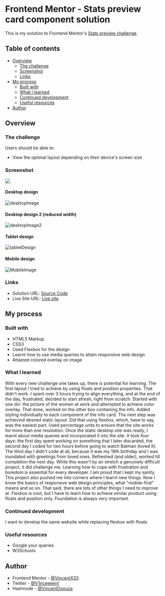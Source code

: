 # Frontend Mentor - Stats preview card component solution

This is my solution to Frontend Mentor's [Stats preview challenge](https://www.frontendmentor.io/challenges/stats-preview-card-component-8JqbgoU62).
## Table of contents

- [Overview](#overview)
  - [The challenge](#the-challenge)
  - [Screenshot](#screenshot)
  - [Links](#links)
- [My process](#my-process)
  - [Built with](#built-with)
  - [What I learned](#what-i-learned)
  - [Continued development](#continued-development)
  - [Useful resources](#useful-resources)
- [Author](#author)

## Overview

### The challenge

Users should be able to:

- View the optimal layout depending on their device's screen size

### Screenshot

![](./screenshot.jpg)
#### Desktop design
![desktopImage](./images/screenshots/Screenshot1.png)

#### Desktop design 2 (reduced width)
![desktopImage2](./images/screenshots/Screenshot2.png)

#### Tablet design
![tabletDesign](./images/screenshots/Screenshot3.png)

#### Mobile design
![MobileImage](./images/screenshots/Screenshot4.png)

### Links

- Solution URL: [Source Code](https://github.com/VincentX33/Stats-Preview-Challenge)
- Live Site URL: [Live site](https://vincentx33.github.io/Stats-Preview-Challenge/)

## My process

### Built with

- HTML5 Markup
- CSS3
- Used Flexbox for the design
- Learnt how to use media queries to attain responsive web design
- Attained colored overlay on image 

### What I learned
With every new challenge one takes up, there is potential for learning. 
The first layout I tried to achieve by using floats and position properties. That didn't work. 
I spent over 3 hours trying to align everything, and at the end of the day, frustrated, decided to start afresh, right from scratch. Started with one div: the picture of the women at work and attempted to achieve color overlay. That done, worked on the other box containing the info. 
Added styling individually to each component of the info card.
The next step was achievind desired static layout. Did that using flexbox, which, have to say, was the easiest part. Used percentage units to ensure that the site works for more than one resolution.
Once the static desktop site was ready, I learnt about media queries and incorporated it into the site.
It took four days: the first day spent working on something that I later discarded, the second day I coded for two hours before going to watch Batman (loved it). The third day I didn't code at all, because it was my 19th birthday and I was inundated with greetings from loved ones. Refreshed (and older), worked till completion the next day.
While this wasn't by an stretch a genuinely difficult project, it did challenge me. Learning how to cope with frustration and boredom is essential for every developer. I am proud that I kept my sanity.
This project also pushed me into corners where I learnt new things. Now I know the basics of responsive web design principles, what "mobile-first" means and so on. That said, there are lots of other things I need to improve at. Flexbox is cool, but I have to learn how to achieve similar product using floats and position only. Foundation is always very important.

### Continued development
I want to develop the same website while replacing flexbox with floats

### Useful resources

- Google your queries
- W3Schools

## Author

- Frontend Mentor - [@VincentX33](https://www.frontendmentor.io/profile/VincentX33)
- Twitter - [@V1nceeeent](https://www.twitter.com/V1nceeeent/)
- Hashnode - [@VincentDsouza](https://hashnode.com/@VincentDsouza)